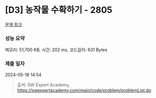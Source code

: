 # [D3] 농작물 수확하기 - 2805 

[문제 링크](https://swexpertacademy.com/main/code/problem/problemDetail.do?contestProbId=AV7GLXqKAWYDFAXB) 

### 성능 요약

메모리: 51,700 KB, 시간: 202 ms, 코드길이: 631 Bytes

### 제출 일자

2024-05-18 14:54



> 출처: SW Expert Academy, https://swexpertacademy.com/main/code/problem/problemList.do